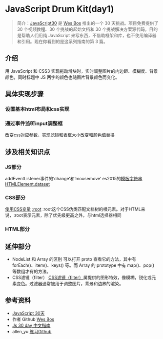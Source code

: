 # JavaScript Drum Kit(day1)
> 简介：[JavaScript30](https://javascript30.com) 是 [Wes Bos](https://github.com/wesbos) 推出的一个 30 天挑战。项目免费提供了 30 个视频教程、30 个挑战的起始文档和 30 个挑战解决方案源代码。目的是帮助人们用纯 JavaScript 来写东西，不借助框架和库，也不使用编译器和引用。现在你看到的是这系列指南的第 3 篇。

## 介绍
用 JavaScript 和 CSS3 实现拖动滑块时，实时调整图片的内边距、模糊度、背景颜色，同时标题中 JS 两字的颜色也随图片背景颜色而变化。

## 具体实现步骤

### 设置基本html布局和css实现
### 通过事件监听input调整框
改变css对应参数，实现滤镜和表框大小改变和颜色值替换

## 涉及相关知识点
### JS部分
addEventListener事件的‘change’和‘mousemove’
es2015的[模板字符串](https://developer.mozilla.org/zh-CN/docs/Web/JavaScript/Reference/template_strings)
[HTMLElement.dataset](https://developer.mozilla.org/zh-CN/docs/Web/API/HTMLElement/dataset)

### CSS部分
[使用CSS变量](https://developer.mozilla.org/zh-CN/docs/Web/CSS/Using_CSS_variables)
[:root](https://developer.mozilla.org/zh-CN/docs/Web/CSS/%3Aroot)
:root这个CSS伪类匹配文档树的根元素。对于HTML来说，:root表示<html>元素，除了优先级更高之外，与html选择器相同
### HTML部分

## 延伸部分
* NodeList 和 Array 的区别
可以打开 proto 查看它的方法，其中有 forEach()、item()、keys() 等。而 Array 的 prototype 中有 map()、pop() 等数组才有的方法。
* CSS滤镜（filter）
[CSS滤镜（filter）](https://developer.mozilla.org/zh-CN/docs/Web/CSS/filter)属提供的图形特效，像模糊，锐化或元素变色。过滤器通常被用于调整图片，背景和边界的渲染。

## 参考资料
* [JavaScript 30天](https://javascript30.com/)
* 作者 Github [Wes Bos](https://github.com/wesbos)
* [Js 30 day 中文指南](https://github.com/soyaine/JavaScript30)
* allen_yu [练习Github](https://github.com/shunnien/JavaScript30day)